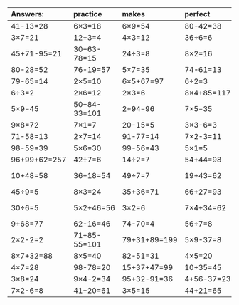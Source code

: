 | Answers: | practice | makes | perfect | ! |
| :--- | :--- | :--- | :--- | :--- |
| 41-13=28 | 6×3=18 | 6×9=54 | 80-42=38 | 13+3=16 | 
| 3×7=21 | 12÷3=4 | 4×3=12 | 36÷6=6 | 11+50=61 | 
| 45+71-95=21 | 30+63-78=15 | 24÷3=8 | 8×2=16 | 39+95-69=65 | 
| 80-28=52 | 76-19=57 | 5×7=35 | 74-61=13 | 89-83=6 | 
| 79-65=14 | 2×5=10 | 6×5+67=97 | 6÷2=3 | 65-12=53 | 
| 6÷3=2 | 2×6=12 | 2×3=6 | 8×4+85=117 | 67-59=8 | 
| 5×9=45 | 50+84-33=101 | 2+94=96 | 7×5=35 | 3×9=27 | 
| 9×8=72 | 7×1=7 | 20-15=5 | 3×3-6=3 | 6×7=42 | 
| 71-58=13 | 2×7=14 | 91-77=14 | 7×2-3=11 | 48+9=57 | 
| 98-59=39 | 5×6=30 | 99-56=43 | 5×1=5 | 5×7-31=4 | 
| 96+99+62=257 | 42÷7=6 | 14÷2=7 | 54+44=98 | 10÷2=5 | 
| 10+48=58 | 36+18=54 | 49÷7=7 | 19+43=62 | 83+15-70=28 | 
| 45÷9=5 | 8×3=24 | 35+36=71 | 66+27=93 | 18+39=57 | 
| 30÷6=5 | 5×2+46=56 | 3×2=6 | 7×4+34=62 | 74+57-14=117 | 
| 9+68=77 | 62-16=46 | 74-70=4 | 56÷7=8 | 49+28=77 | 
| 2×2-2=2 | 71+85-55=101 | 79+31+89=199 | 5×9-37=8 | 19+25=44 | 
| 8×7+32=88 | 8×5=40 | 82-51=31 | 4×5=20 | 10÷5=2 | 
| 4×7=28 | 98-78=20 | 15+37+47=99 | 10+35=45 | 5×4+64=84 | 
| 3×8=24 | 9×4-2=34 | 95+32-91=36 | 4+56-37=23 | 98-13=85 | 
| 7×2-6=8 | 41+20=61 | 3×5=15 | 44+21=65 | 36-13=23 | 
